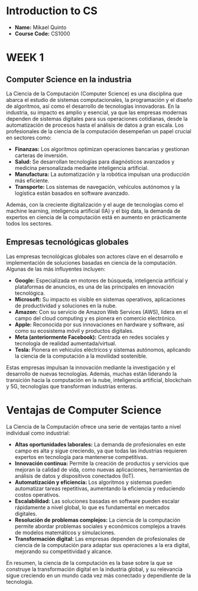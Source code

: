 # Introduction to CS
- **Name:** Mikael Quinto
- **Course Code:** CS1000

# WEEK 1
## Computer Science en la industria
La Ciencia de la Computación (Computer Science) es una disciplina que abarca el estudio de sistemas computacionales, la programación y el diseño de algoritmos, así como el desarrollo de tecnologías innovadoras. En la industria, su impacto es amplio y esencial, ya que las empresas modernas dependen de sistemas digitales para sus operaciones cotidianas, desde la automatización de procesos hasta el análisis de datos a gran escala. Los profesionales de la ciencia de la computación desempeñan un papel crucial en sectores como:

- **Finanzas:** Los algoritmos optimizan operaciones bancarias y gestionan carteras de inversión.
- **Salud:** Se desarrollan tecnologías para diagnósticos avanzados y medicina personalizada mediante inteligencia artificial.
- **Manufactura:** La automatización y la robótica impulsan una producción más eficiente.
- **Transporte:** Los sistemas de navegación, vehículos autónomos y la logística están basados en software avanzado.
  
Además, con la creciente digitalización y el auge de tecnologías como el machine learning, inteligencia artificial (IA) y el big data, la demanda de expertos en ciencia de la computación está en aumento en prácticamente todos los sectores.

## Empresas tecnológicas globales
Las empresas tecnológicas globales son actores clave en el desarrollo e implementación de soluciones basadas en ciencia de la computación. Algunas de las más influyentes incluyen:

- **Google:** Especializada en motores de búsqueda, inteligencia artificial y plataformas de anuncios, es una de las principales en innovación tecnológica.
- **Microsoft:** Su impacto es visible en sistemas operativos, aplicaciones de productividad y soluciones en la nube.
- **Amazon:** Con su servicio de Amazon Web Services (AWS), lidera en el campo del cloud computing y es pionera en comercio electrónico.
- **Apple:** Reconocida por sus innovaciones en hardware y software, así como su ecosistema móvil y productos digitales.
- **Meta (anteriormente Facebook):** Centrada en redes sociales y tecnología de realidad aumentada/virtual.
- **Tesla:** Pionera en vehículos eléctricos y sistemas autónomos, aplicando la ciencia de la computación a la movilidad sostenible.
  
Estas empresas impulsan la innovación mediante la investigación y el desarrollo de nuevas tecnologías. Además, muchas están liderando la transición hacia la computación en la nube, inteligencia artificial, blockchain y 5G, tecnologías que transforman industrias enteras.

# Ventajas de Computer Science
La Ciencia de la Computación ofrece una serie de ventajas tanto a nivel individual como industrial:

- **Altas oportunidades laborales:** La demanda de profesionales en este campo es alta y sigue creciendo, ya que todas las industrias requieren expertos en tecnología para mantenerse competitivas.
- **Innovación continua:** Permite la creación de productos y servicios que mejoran la calidad de vida, como nuevas aplicaciones, herramientas de análisis de datos y dispositivos conectados (IoT).
- **Automatización y eficiencia:** Los algoritmos y sistemas pueden automatizar tareas repetitivas, aumentando la eficiencia y reduciendo costos operativos.
- **Escalabilidad:** Las soluciones basadas en software pueden escalar rápidamente a nivel global, lo que es fundamental en mercados digitales.
- **Resolución de problemas complejos:** La ciencia de la computación permite abordar problemas sociales y económicos complejos a través de modelos matemáticos y simulaciones.
- **Transformación digital:** Las empresas dependen de profesionales de ciencia de la computación para adaptar sus operaciones a la era digital, mejorando su competitividad y alcance.
  
En resumen, la ciencia de la computación es la base sobre la que se construye la transformación digital en la industria global, y su relevancia sigue creciendo en un mundo cada vez más conectado y dependiente de la tecnología.
